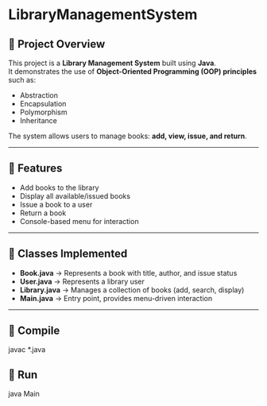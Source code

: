 # LibraryManagementSystem

## 🔹 Project Overview
This project is a **Library Management System** built using **Java**.  
It demonstrates the use of **Object-Oriented Programming (OOP) principles** such as:
- Abstraction  
- Encapsulation  
- Polymorphism  
- Inheritance  

The system allows users to manage books: **add, view, issue, and return**.

---

## 🔹 Features
- Add books to the library  
- Display all available/issued books  
- Issue a book to a user  
- Return a book  
- Console-based menu for interaction  

---

## 🔹 Classes Implemented
- **Book.java** → Represents a book with title, author, and issue status  
- **User.java** → Represents a library user  
- **Library.java** → Manages a collection of books (add, search, display)  
- **Main.java** → Entry point, provides menu-driven interaction  

---
## 🔹 Compile
javac *.java

## 🔹 Run
java Main


